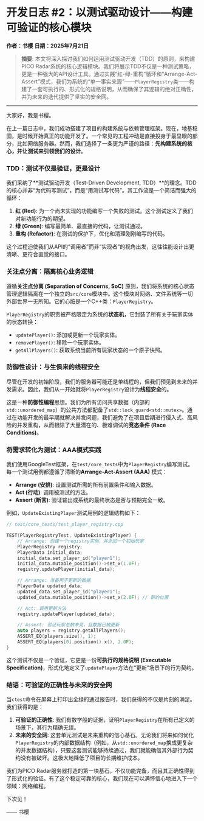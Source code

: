 # 开发日志 #2：以测试驱动设计——构建可验证的核心模块

**作者：书樱**
**日期：2025年7月21日**

> **摘要**: 本文将深入探讨我们如何运用测试驱动开发（TDD）的原则，来构建PICO Radar系统的核心逻辑模块。我们将展示TDD不仅是一种测试策略，更是一种强大的API设计工具。通过实践“红-绿-重构”循环和“Arrange-Act-Assert”模式，我们为系统的“单一事实来源”——`PlayerRegistry`类——构建了一套可执行的、形式化的规格说明，从而确保了其逻辑的绝对正确性，并为未来的迭代提供了坚实的安全网。

---

大家好，我是书樱。

在上一篇日志中，我们成功搭建了项目的构建系统与依赖管理框架。现在，地基稳固，是时候开始真正的功能开发了。一个常见的工程冲动是直接投身于最显眼的部分，比如网络服务器。然而，我们选择了一条更为严谨的路径：**先构建系统的核心，并让测试来引领我们的设计**。

### TDD：测试不仅是验证，更是设计

我们采纳了**测试驱动开发（Test-Driven Development, TDD）**的理念。TDD的核心并非“为代码写测试”，而是“用测试写代码”。其工作流是一个简洁而强大的循环：
1.  **红 (Red)**: 为一个尚未实现的功能编写一个失败的测试。这个测试定义了我们对新功能行为的期望。
2.  **绿 (Green)**: 编写最简单、最直接的代码，让测试通过。
3.  **重构 (Refactor)**: 在测试的保护下，优化和清理刚刚编写的代码。

这个过程迫使我们从API的“调用者”而非“实现者”的视角出发，这往往能设计出更清晰、更符合直觉的接口。

### 关注点分离：隔离核心业务逻辑

遵循**关注点分离 (Separation of Concerns, SoC)** 原则，我们将系统的核心状态管理逻辑隔离在一个独立的`src/core`模块中。这个模块对网络、文件系统等一切外部世界一无所知。它的心脏是一个C++类：`PlayerRegistry`。

`PlayerRegistry`的职责被严格限定为系统的**状态机**，它封装了所有关于玩家实体的状态转换：
-   `updatePlayer()`: 添加或更新一个玩家实体。
-   `removePlayer()`: 移除一个玩家实体。
-   `getAllPlayers()`: 获取系统当前所有玩家状态的一个原子快照。

### 防御性设计：与生俱来的线程安全

尽管在开发的初始阶段，我们的服务器可能还是单线程的，但我们预见到未来的并发需求。因此，我们从一开始就将`PlayerRegistry`设计为**线程安全**的。

这是一种**防御性编程**思想。我们为所有访问共享数据（内部的`std::unordered_map`）的公共方法都配备了`std::lock_guard<std::mutex>`。通过在功能开发的最早期就解决并发问题，我们避免了在项目后期进行侵入式、高风险的并发重构，从而根除了大量潜在的、极难调试的**竞态条件 (Race Conditions)**。

### 将需求转化为测试：AAA模式实践

我们使用GoogleTest框架，在`test/core_tests`中为`PlayerRegistry`编写测试。每一个测试用例都遵循了清晰的**Arrange-Act-Assert (AAA)** 模式：

-   **Arrange (安排)**: 设置测试所需的所有前置条件和输入数据。
-   **Act (行动)**: 调用被测试的方法。
-   **Assert (断言)**: 验证输出或系统的最终状态是否与预期完全一致。

例如，`UpdateExistingPlayer`测试用例的逻辑结构如下：

```cpp
// test/core_tests/test_player_registry.cpp

TEST(PlayerRegistryTest, UpdateExistingPlayer) {
    // Arrange: 创建一个registry实例，并添加一个初始玩家
    PlayerRegistry registry;
    PlayerData initial_data;
    initial_data.set_player_id("player1");
    initial_data.mutable_position()->set_x(1.0F);
    registry.updatePlayer(initial_data);

    // Arrange: 准备用于更新的数据
    PlayerData updated_data;
    updated_data.set_player_id("player1");
    updated_data.mutable_position()->set_x(2.0F); // 新的位置

    // Act: 调用更新方法
    registry.updatePlayer(updated_data);

    // Assert: 验证玩家总数未变，且数据已被更新
    auto players = registry.getAllPlayers();
    ASSERT_EQ(players.size(), 1);
    ASSERT_EQ(players[0].position().x(), 2.0F);
}
```
这个测试不仅是一个验证，它更是一份**可执行的规格说明 (Executable Specification)**，形式化地定义了`updatePlayer`方法在“更新”场景下的行为契约。

### 结语：可验证的正确性与未来的安全网

当`ctest`命令在屏幕上打印出全绿的通过报告时，我们获得的不仅是片刻的满足。我们获得的是：
1.  **可验证的正确性**: 我们有数学般的证据，证明`PlayerRegistry`在所有已定义的场景下，其行为精确无误。
2.  **未来的安全网**: 这套单元测试是未来重构的信心基石。无论我们将来如何优化`PlayerRegistry`的内部数据结构（例如，从`std::unordered_map`换成更复杂的并发数据结构），只要这套测试能够持续通过，我们就能确信其外部行为契约没有被破坏。这极大地降低了项目的长期维护成本。

我们为PICO Radar服务器打造的第一块基石，不仅功能完备，而且其正确性得到了形式化的验证。有了这个稳定可靠的核心，我们现在可以满怀信心地进入下一个领域：网络编程。

下次见！

—— 书樱